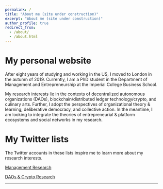 ```yaml
---
permalink: /
title: "About me (site under construction)"
excerpt: "About me (site under construction)"
author_profile: true
redirect_from:
  - /about/
  - /about.html
---
```

My personal website
======
After eight years of studying and working in the US, I moved to London in the autumn of 2019. Currently, I am a PhD student in the Department of Management and Entrepreneurship at the Imperial College Business School.

My research interests lie in the contexts of decentralized autonomous organizations (DAOs), blockchain/distributed ledger technology/crypto, and culinary arts. Further, I adopt the perspectives of organizational theory & learning, deliberative democracy, and collective action. In the meantime, I am looking to integrate the theories of  entrepreneurial & platform ecosystems and social networks in my research. 

My Twitter lists
======
The Twitter accounts in these lists inspire me to learn more about my research interests.  

[Management Research](http://linxule.com/twitter1/)

[DAOs & Crypto Research](http://linxule.com/twitter2/)

------
